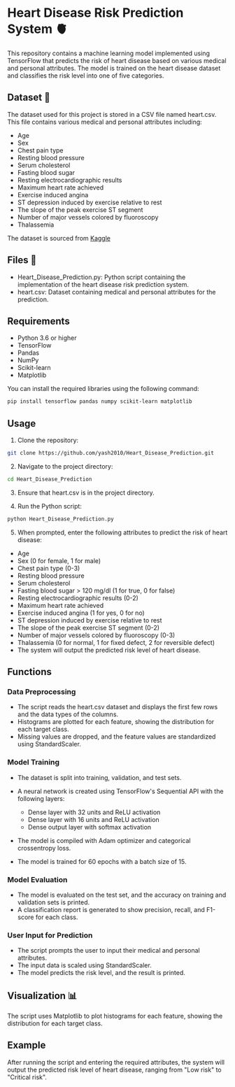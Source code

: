 # Heart Disease Risk Prediction System 🫀

This repository contains a machine learning model implemented using TensorFlow that predicts the risk of heart disease based on various medical and personal attributes. The model is trained on the heart disease dataset and classifies the risk level into one of five categories.

## Dataset 🧾

The dataset used for this project is stored in a CSV file named heart.csv. This file contains various medical and personal attributes including:

+ Age
+ Sex
+ Chest pain type
+ Resting blood pressure
+ Serum cholesterol
+ Fasting blood sugar
+ Resting electrocardiographic results
+ Maximum heart rate achieved
+ Exercise induced angina
+ ST depression induced by exercise relative to rest
+ The slope of the peak exercise ST segment
+ Number of major vessels colored by fluoroscopy
+ Thalassemia
  
The dataset is sourced from [Kaggle](https://www.kaggle.com/datasets/johnsmith88/heart-disease-dataset?select=heart.csv)

## Files 📁
+ Heart_Disease_Prediction.py: Python script containing the implementation of the heart disease risk prediction system.
+ heart.csv: Dataset containing medical and personal attributes for the prediction.
  
## Requirements 
+ Python 3.6 or higher
+ TensorFlow
+ Pandas
+ NumPy
+ Scikit-learn
+ Matplotlib
  
You can install the required libraries using the following command:

```sh
pip install tensorflow pandas numpy scikit-learn matplotlib
```

## Usage

1. Clone the repository:
```sh
git clone https://github.com/yash2010/Heart_Disease_Prediction.git
```

2. Navigate to the project directory:
```sh
cd Heart_Disease_Prediction
```

3. Ensure that heart.csv is in the project directory.

4. Run the Python script:
```sh
python Heart_Disease_Prediction.py
```

5. When prompted, enter the following attributes to predict the risk of heart disease:

+ Age
+ Sex (0 for female, 1 for male)
+ Chest pain type (0-3)
+ Resting blood pressure
+ Serum cholesterol
+ Fasting blood sugar > 120 mg/dl (1 for true, 0 for false)
+ Resting electrocardiographic results (0-2)
+ Maximum heart rate achieved
+ Exercise induced angina (1 for yes, 0 for no)
+ ST depression induced by exercise relative to rest
+ The slope of the peak exercise ST segment (0-2)
+ Number of major vessels colored by fluoroscopy (0-3)
+ Thalassemia (0 for normal, 1 for fixed defect, 2 for reversible defect)
+ The system will output the predicted risk level of heart disease.

## Functions

### Data Preprocessing
+ The script reads the heart.csv dataset and displays the first few rows and the data types of the columns.
+ Histograms are plotted for each feature, showing the distribution for each target class.
+ Missing values are dropped, and the feature values are standardized using StandardScaler.

### Model Training
+ The dataset is split into training, validation, and test sets.
+ A neural network is created using TensorFlow's Sequential API with the following layers:
  + Dense layer with 32 units and ReLU activation
  + Dense layer with 16 units and ReLU activation
  + Dense output layer with softmax activation
  
+ The model is compiled with Adam optimizer and categorical crossentropy loss.
+ The model is trained for 60 epochs with a batch size of 15.
  
### Model Evaluation
+ The model is evaluated on the test set, and the accuracy on training and validation sets is printed.
+ A classification report is generated to show precision, recall, and F1-score for each class.
  
### User Input for Prediction
+ The script prompts the user to input their medical and personal attributes.
+ The input data is scaled using StandardScaler.
+ The model predicts the risk level, and the result is printed.

## Visualization 📊
The script uses Matplotlib to plot histograms for each feature, showing the distribution for each target class.

## Example
After running the script and entering the required attributes, the system will output the predicted risk level of heart disease, ranging from "Low risk" to "Critical risk".
